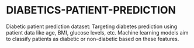 # DIABETICS-PATIENT-PREDICTION
Diabetic patient prediction dataset: Targeting diabetes prediction using patient data like age, BMI, glucose levels, etc. Machine learning models aim to classify patients as diabetic or non-diabetic based on these features.
